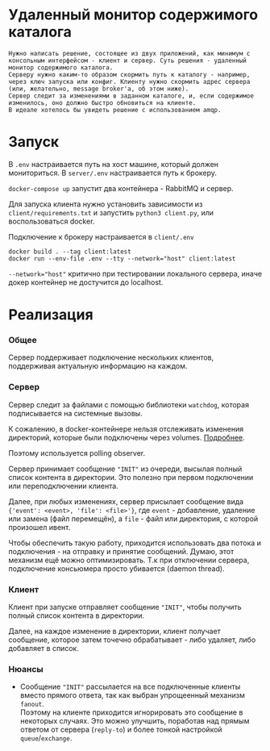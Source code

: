 
# Удаленный монитор содержимого каталога

```
Нужно написать решение, состоящее из двух приложений, как минимум с консольным интерфейсом - клиент и сервер. Суть решения - удаленный монитор содержимого каталога.
Серверу нужно каким-то образом скормить путь к каталогу - например, через ключ запуска или конфиг. Клиенту нужно скормить адрес сервера (или, желательно, message broker'а, об этом ниже).
Сервер следит за изменениями в заданном каталоге, и, если содержимое изменилось, оно должно быстро обновиться на клиенте.
В идеале хотелось бы увидеть решение с использованием amqp.
```
# Запуск

В `.env` настраивается путь на хост машине, который должен мониториться.
В `server/.env` настраивается путь к брокеру.

`docker-compose up` запустит два контейнера - RabbitMQ и сервер.

Для запуска клиента нужно установить зависимости из `client/requirements.txt` и запустить `python3 client.py`, или воспользоваться docker.

Подключение к брокеру настраивается в `client/.env`

```shell script
docker build . --tag client:latest
docker run --env-file .env --tty --network="host" client:latest
```

`--network="host"` критично при тестировании локального сервера, иначе докер контейнер не достучится до localhost.

# Реализация

### Общее
Сервер поддерживает подключение нескольких клиентов, поддерживая актуальную информацию на каждом.

### Сервер
Сервер следит за файлами с помощью библиотеки `watchdog`, которая подписывается на системные вызовы.

К сожалению, в docker-контейнере нельзя отслеживать изменения директорий, которые были подключены через volumes. [Подробнее](https://github.com/gorakhargosh/watchdog/issues/283#issuecomment-61079649).

Поэтому используется polling observer.


Сервер принимает сообщение `"INIT"` из очереди, высылая полный список контента в директории. Это полезно при первом подключении или переподключении клиента.

Далее, при любых изменениях, сервер присылает сообщение вида `{'event': <event>, 'file': <file>'}`, где `event` - добавление, удаление или замена (файл перемещён), а `file` - файл или директория, с которой произошел ивент.

Чтобы обеспечить такую работу, приходится использовать два потока и подключения - на отправку и принятие сообщений. Думаю, этот механизм ещё можно оптимизировать. Т.к при отключении сервера, подключение консьюмера просто убивается (daemon thread).

### Клиент

Клиент при запуске отправляет сообщение `"INIT"`, чтобы получить полный список контента в директории.

Далее, на каждое изменение в директории, клиент получает сообщение, которое затем точечно обрабатывает - либо удаляет, либо добавляет в список.

### Нюансы
- Сообщение `"INIT"` рассылается на все подключенные клиенты вместо прямого ответа, так как выбран упрощеенный механизм `fanout`.  
Поэтому на клиенте приходится игнорировать это сообщение в некоторых случаях.
Это можно улучшить, поработав над прямым ответом от сервера (`reply-to`) и более тонкой настройкой `queue`/`exchange`.
